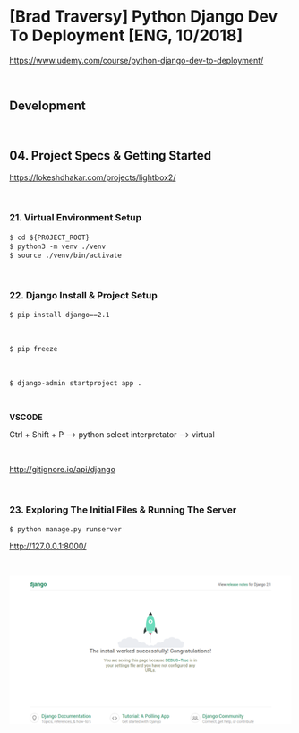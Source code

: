 # [Brad Traversy] Python Django Dev To Deployment [ENG, 10/2018]

https://www.udemy.com/course/python-django-dev-to-deployment/

<br/>

## Development

<br/>

## 04. Project Specs & Getting Started

https://lokeshdhakar.com/projects/lightbox2/

<br/>

### 21. Virtual Environment Setup

    $ cd ${PROJECT_ROOT}
    $ python3 -m venv ./venv
    $ source ./venv/bin/activate

<br/>

### 22. Django Install & Project Setup

    $ pip install django==2.1

<br/>

    $ pip freeze

<br/>

    $ django-admin startproject app .

<br/>

**VSCODE**

Ctrl + Shift + P --> python select interpretator --> virtual

<br/>

http://gitignore.io/api/django


<br/>

### 23. Exploring The Initial Files & Running The Server

    $ python manage.py runserver

http://127.0.0.1:8000/


<br/>

![Application](/img/pic-01.png?raw=true)